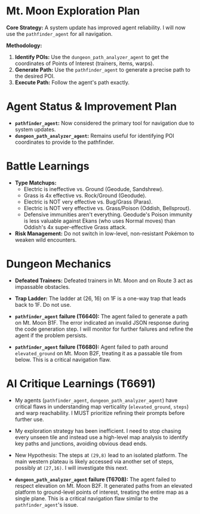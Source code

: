 # Mt. Moon Exploration Plan

**Core Strategy:** A system update has improved agent reliability. I will now use the `pathfinder_agent` for all navigation.

**Methodology:**
1.  **Identify POIs:** Use the `dungeon_path_analyzer_agent` to get the coordinates of Points of Interest (trainers, items, warps).
2.  **Generate Path:** Use the `pathfinder_agent` to generate a precise path to the desired POI.
3.  **Execute Path:** Follow the agent's path exactly.

# Agent Status & Improvement Plan
- **`pathfinder_agent`:** Now considered the primary tool for navigation due to system updates.
- **`dungeon_path_analyzer_agent`:** Remains useful for identifying POI coordinates to provide to the pathfinder.

# Battle Learnings
- **Type Matchups:**
  - Electric is ineffective vs. Ground (Geodude, Sandshrew).
  - Grass is 4x effective vs. Rock/Ground (Geodude).
  - Electric is NOT very effective vs. Bug/Grass (Paras).
  - Electric is NOT very effective vs. Grass/Poison (Oddish, Bellsprout).
  - Defensive immunities aren't everything. Geodude's Poison immunity is less valuable against Ekans (who uses Normal moves) than Oddish's 4x super-effective Grass attack.
- **Risk Management:** Do not switch in low-level, non-resistant Pokémon to weaken wild encounters.

# Dungeon Mechanics
- **Defeated Trainers:** Defeated trainers in Mt. Moon and on Route 3 act as impassable obstacles.
- **Trap Ladder:** The ladder at (26, 16) on 1F is a one-way trap that leads back to 1F. Do not use.

- **`pathfinder_agent` failure (T6640):** The agent failed to generate a path on Mt. Moon B1F. The error indicated an invalid JSON response during the code generation step. I will monitor for further failures and refine the agent if the problem persists.

- **`pathfinder_agent` failure (T6680):** Agent failed to path around `elevated_ground` on Mt. Moon B2F, treating it as a passable tile from below. This is a critical navigation flaw.

# AI Critique Learnings (T6691)
- My agents (`pathfinder_agent`, `dungeon_path_analyzer_agent`) have critical flaws in understanding map verticality (`elevated_ground`, `steps`) and warp reachability. I MUST prioritize refining their prompts before further use.
- My exploration strategy has been inefficient. I need to stop chasing every unseen tile and instead use a high-level map analysis to identify key paths and junctions, avoiding obvious dead ends.
- New Hypothesis: The steps at `(29,8)` lead to an isolated platform. The main western plateau is likely accessed via another set of steps, possibly at `(27,16)`. I will investigate this next.

- **`dungeon_path_analyzer_agent` failure (T6708):** The agent failed to respect elevation on Mt. Moon B2F. It generated paths from an elevated platform to ground-level points of interest, treating the entire map as a single plane. This is a critical navigation flaw similar to the `pathfinder_agent`'s issue.